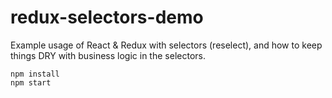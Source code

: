 # redux-selectors-demo

Example usage of React & Redux with selectors (reselect), and how to keep things DRY with business logic in the selectors.

```
npm install
npm start
```
